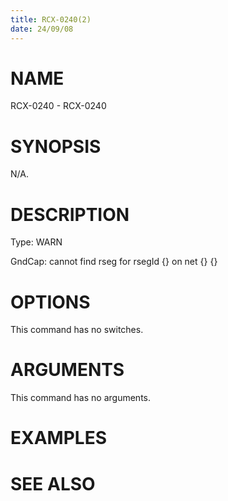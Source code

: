 ```yaml
---
title: RCX-0240(2)
date: 24/09/08
---
```


# NAME

RCX-0240 - RCX-0240

# SYNOPSIS

N/A.

# DESCRIPTION

Type: WARN

GndCap: cannot find rseg for rsegId {} on net {} {}

# OPTIONS

This command has no switches.

# ARGUMENTS

This command has no arguments.

# EXAMPLES

# SEE ALSO
